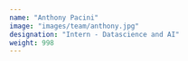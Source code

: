 ```yaml
---
name: "Anthony Pacini"
image: "images/team/anthony.jpg"
designation: "Intern - Datascience and AI"
weight: 998
---
```

